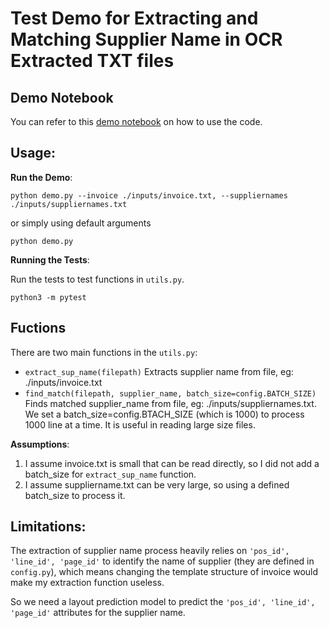 # Test Demo for Extracting and Matching Supplier Name in OCR Extracted TXT files

## Demo Notebook

You can refer to this [demo notebook](https://colab.research.google.com/drive/10ckSJRa4o5f8ma_h4aF2Q1TCp28r9L4V?usp=sharing) on how to use the code.

## Usage:

__Run the Demo__:

```
python demo.py --invoice ./inputs/invoice.txt, --suppliernames ./inputs/suppliernames.txt
```
or simply using default arguments

```
python demo.py
```

__Running the Tests__:

Run the tests to test functions in `utils.py`.
```
python3 -m pytest
```

## Fuctions

There are two main functions in the `utils.py`:
- `extract_sup_name(filepath)` Extracts supplier name from file, eg: ./inputs/invoice.txt
- `find_match(filepath, supplier_name, batch_size=config.BATCH_SIZE)` Finds matched supplier_name from file, eg: ./inputs/suppliernames.txt. We set a batch_size=config.BTACH_SIZE (which is 1000) to process 1000 line at a time. It is useful in reading large size files.

__Assumptions__:
1. I assume invoice.txt is small that can be read directly, so I did not add a batch_size for `extract_sup_name` function.
2. I assume suppliername.txt can be very large, so using a defined batch_size to process it.

## Limitations:
The extraction of supplier name process heavily relies on `'pos_id', 'line_id', 'page_id'` to identify the name of supplier (they are defined in `config.py`), which means changing the template structure of invoice would make my extraction function useless.

So we need a layout prediction model to predict the `'pos_id', 'line_id', 'page_id'` attributes for the supplier name.